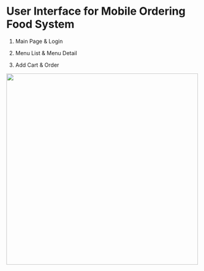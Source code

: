# User Interface for Mobile Ordering Food System


1) Main Page & Login

2) Menu List & Menu Detail

3) Add Cart & Order

<img src="https://github.com/JieunKwon/UI_MobileOrdering/flow1.jpg" width="500px">

